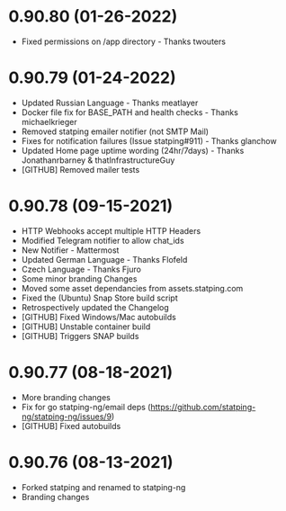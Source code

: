 # 0.90.80 (01-26-2022)
- Fixed permissions on /app directory - Thanks twouters

# 0.90.79 (01-24-2022)
- Updated Russian Language - Thanks meatlayer
- Docker file fix for BASE_PATH and health checks - Thanks michaelkrieger
- Removed statping emailer notifier (not SMTP Mail)
- Fixes for notification failures (Issue statping#911) - Thanks glanchow
- Updated Home page uptime wording (24hr/7days) - Thanks Jonathanrbarney & thatInfrastructureGuy
- [GITHUB] Removed mailer tests

# 0.90.78 (09-15-2021)
- HTTP Webhooks accept multiple HTTP Headers
- Modified Telegram notifier to allow chat_ids
- New Notifier - Mattermost
- Updated German Language - Thanks Flofeld
- Czech Language - Thanks Fjuro
- Some minor branding Changes
- Moved some asset dependancies from assets.statping.com
- Fixed the (Ubuntu) Snap Store build script
- Retrospectively updated the Changelog
- [GITHUB] Fixed Windows/Mac autobuilds
- [GITHUB] Unstable container build
- [GITHUB] Triggers SNAP builds

# 0.90.77 (08-18-2021)
- More branding changes
- Fix for go statping-ng/email deps (https://github.com/statping-ng/statping-ng/issues/9)
- [GITHUB] Fixed autobuilds

# 0.90.76 (08-13-2021)
- Forked statping and renamed to statping-ng
- Branding changes
